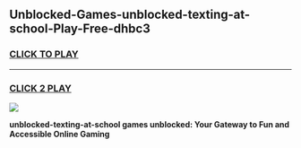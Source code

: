 
## Unblocked-Games-unblocked-texting-at-school-Play-Free-dhbc3
<h3>
<a href="https://premium76.site?title=unblocked-texting-at-school&ref=19M">CLICK TO PLAY</a></h3>
<hr>

<h3>
<a href="https://premium76.site?title=unblocked-texting-at-school&ref=19M">CLICK 2 PLAY</a>
  
</h3>

<a href="https://premium76.site?title=unblocked-texting-at-school&ref=19M"><img src="https://clearcache.store/games.png"></a>


**unblocked-texting-at-school games unblocked: Your Gateway to Fun and Accessible Online Gaming**
